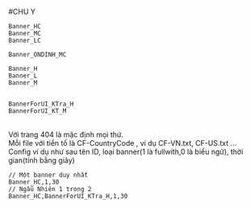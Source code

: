 #CHU Y
```
Banner_HC
Banner_MC
Banner_LC

Banner_ONDINH_MC

Banner_H
Banner_L
Banner_M


BannerForUI_KTra_H
BannerForUI_KT_M

```
<br> Với trang 404 là mặc định mọi thứ.
<br> Mỗi file với tiền tố là CF-CountryCode , ví dụ CF-VN.txt, CF-US.txt ...
<br> Config ví dụ như sau tên ID, loại banner(1 là fullwith,0 là biểu ngữ), thời gian(tính bằng giây)
```
// Một banner duy nhất
Banner_HC,1,30
// Ngẫu Nhiên 1 trong 2
Banner_HC,BannerForUI_KTra_H,1,30
```
